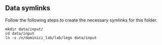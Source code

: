 ## Data symlinks

Follow the following steps to create the necessary symlinks for this folder.

```
mkdir data/input/
cd data/input
ln -s /n/dominici_lab/lab/lego data/input
```